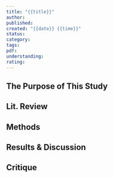 ```yaml
---
title: "{{title}}"
author:
published:
created: "{{date}} {{time}}"
status:
category:
tags:
pdf:
understanding:
rating:
---
```


## The Purpose of This Study


## Lit. Review


## Methods


## Results & Discussion


## Critique